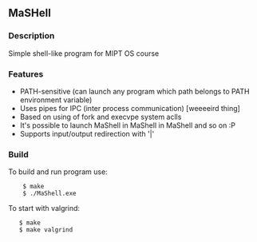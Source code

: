 ## MaSHell

### Description

Simple shell-like program for MIPT OS course

### Features

* PATH-sensitive (can launch any program which path belongs to PATH environment variable)
* Uses pipes for IPC (inter process communication) [weeeeird thing]
* Based on using of fork and execvpe system aclls
* It's possible to launch MaShell in MaShell in MaShell and so on :P
* Supports input/output redirection with '|'

### Build

To build and run program use:

```
    $ make
    $ ./MaShell.exe
```

To start with valgrind:
```
   $ make
   $ make valgrind
```